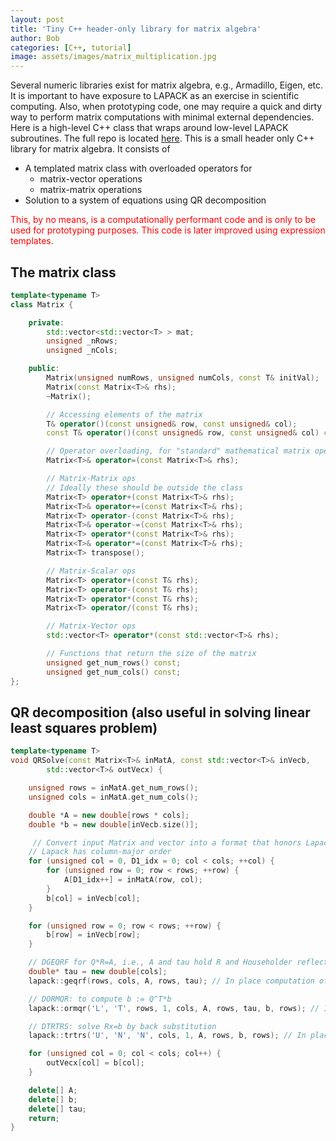 ```yaml
---
layout: post
title: 'Tiny C++ header-only library for matrix algebra'
author: Bob
categories: [C++, tutorial]
image: assets/images/matrix_multiplication.jpg
---
```


Several numeric libraries exist for matrix algebra, e.g., Armadillo, Eigen, etc. It is important to have exposure to LAPACK as an exercise in scientific computing. Also, when prototyping code, one may require a quick and dirty way to perform matrix computations with minimal external dependencies. Here is a high-level C++ class that wraps around low-level LAPACK subroutines. The full repo is located [here](https://github.com/prav-nak/pub-Matrix-library). This is a small header only C++ library for matrix algebra. It consists of

- A templated matrix class with overloaded operators for
  - matrix-vector operations
  - matrix-matrix operations
- Solution to a system of equations using QR decomposition

<span style="color: red">This, by no means, is a computationally performant code and is only to be used for prototyping purposes. This code is later improved using expression templates.
</span>

## The matrix class

```cpp
template<typename T>
class Matrix {

    private:
        std::vector<std::vector<T> > mat;
        unsigned _nRows;
        unsigned _nCols;

    public:
        Matrix(unsigned numRows, unsigned numCols, const T& initVal);
        Matrix(const Matrix<T>& rhs);
        ~Matrix();

        // Accessing elements of the matrix
        T& operator()(const unsigned& row, const unsigned& col);
        const T& operator()(const unsigned& row, const unsigned& col) const;

        // Operator overloading, for "standard" mathematical matrix operations
        Matrix<T>& operator=(const Matrix<T>& rhs);

        // Matrix-Matrix ops
        // Ideally these should be outside the class
        Matrix<T> operator+(const Matrix<T>& rhs);
        Matrix<T>& operator+=(const Matrix<T>& rhs);
        Matrix<T> operator-(const Matrix<T>& rhs);
        Matrix<T>& operator-=(const Matrix<T>& rhs);
        Matrix<T> operator*(const Matrix<T>& rhs);
        Matrix<T>& operator*=(const Matrix<T>& rhs);
        Matrix<T> transpose();

        // Matrix-Scalar ops
        Matrix<T> operator+(const T& rhs);
        Matrix<T> operator-(const T& rhs);
        Matrix<T> operator*(const T& rhs);
        Matrix<T> operator/(const T& rhs);

        // Matrix-Vector ops
        std::vector<T> operator*(const std::vector<T>& rhs);

        // Functions that return the size of the matrix
        unsigned get_num_rows() const;
        unsigned get_num_cols() const;
};
```

## QR decomposition (also useful in solving linear least squares problem)

```cpp
template<typename T>
void QRSolve(const Matrix<T>& inMatA, const std::vector<T>& inVecb,
        std::vector<T>& outVecx) {

    unsigned rows = inMatA.get_num_rows();
    unsigned cols = inMatA.get_num_cols();

    double *A = new double[rows * cols];
    double *b = new double[inVecb.size()];

     // Convert input Matrix and vector into a format that honors Lapack API;
    // Lapack has column-major order
    for (unsigned col = 0, D1_idx = 0; col < cols; ++col) {
        for (unsigned row = 0; row < rows; ++row) {
            A[D1_idx++] = inMatA(row, col);
        }
        b[col] = inVecb[col];
    }

    for (unsigned row = 0; row < rows; ++row) {
        b[row] = inVecb[row];
    }

    // DGEQRF for Q*R=A, i.e., A and tau hold R and Householder reflectors
    double* tau = new double[cols];
    lapack::geqrf(rows, cols, A, rows, tau); // In place computation of R

    // DORMQR: to compute b := Q^T*b
    lapack::ormqr('L', 'T', rows, 1, cols, A, rows, tau, b, rows); // In place operation

    // DTRTRS: solve Rx=b by back substitution
    lapack::trtrs('U', 'N', 'N', cols, 1, A, rows, b, rows); // In place back substitution

    for (unsigned col = 0; col < cols; col++) {
        outVecx[col] = b[col];
    }

    delete[] A;
    delete[] b;
    delete[] tau;
    return;
}
```
